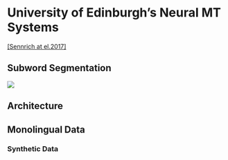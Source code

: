 # University of Edinburgh’s Neural MT Systems

[\[Sennrich at el.2017\]](https://arxiv.org/pdf/1708.00726.pdf)

## Subword Segmentation

![](/assets/nmt-edinburgh.png)

## Architecture

## Monolingual Data

### Synthetic Data



